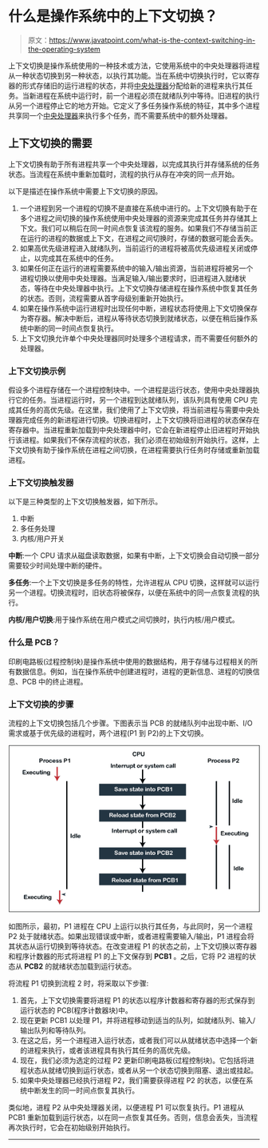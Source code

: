 # 什么是操作系统中的上下文切换？

> 原文：<https://www.javatpoint.com/what-is-the-context-switching-in-the-operating-system>

上下文切换是操作系统使用的一种技术或方法，它使用系统中的中央处理器将进程从一种状态切换到另一种状态，以执行其功能。当在系统中切换执行时，它以寄存器的形式存储旧的运行进程的状态，并将[中央处理器](https://www.javatpoint.com/cpu-full-form)分配给新的进程来执行其任务。当新进程在系统中运行时，前一个进程必须在就绪队列中等待。旧进程的执行从另一个进程停止它的地方开始。它定义了多任务操作系统的特征，其中多个进程共享同一个[中央处理器](https://www.javatpoint.com/central-processing-unit)来执行多个任务，而不需要系统中的额外处理器。

## 上下文切换的需要

上下文切换有助于所有进程共享一个中央处理器，以完成其执行并存储系统的任务状态。当流程在系统中重新加载时，流程的执行从存在冲突的同一点开始。

以下是描述在操作系统中需要上下文切换的原因。

1.  一个进程到另一个进程的切换不是直接在系统中进行的。上下文切换有助于在多个进程之间切换的操作系统使用中央处理器的资源来完成其任务并存储其上下文。我们可以稍后在同一时间点恢复该流程的服务。如果我们不存储当前正在运行的进程的数据或上下文，在进程之间切换时，存储的数据可能会丢失。
2.  如果高优先级进程进入就绪队列，当前运行的进程将被高优先级进程关闭或停止，以完成其在系统中的任务。
3.  如果任何正在运行的进程需要系统中的输入/输出资源，当前进程将被另一个进程切换以使用中央处理器。当满足输入/输出要求时，旧进程进入就绪状态，等待在中央处理器中执行。上下文切换存储进程在操作系统中恢复其任务的状态。否则，流程需要从首字母级别重新开始执行。
4.  如果在操作系统中运行进程时出现任何中断，进程状态将使用上下文切换保存为寄存器。解决中断后，进程从等待状态切换到就绪状态，以便在稍后操作系统中断的同一时间点恢复执行。
5.  上下文切换允许单个中央处理器同时处理多个进程请求，而不需要任何额外的处理器。

### 上下文切换示例

假设多个进程存储在一个进程控制块中。一个进程是运行状态，使用中央处理器执行它的任务。当进程运行时，另一个进程到达就绪队列，该队列具有使用 CPU 完成其任务的高优先级。在这里，我们使用了上下文切换，将当前进程与需要中央处理器完成任务的新进程进行切换。切换进程时，上下文切换将旧进程的状态保存在寄存器中。当进程重新加载到中央处理器中时，它会在新进程停止旧进程时开始执行该进程。如果我们不保存流程的状态，我们必须在初始级别开始执行。这样，上下文切换有助于操作系统在进程之间切换，在进程需要执行任务时存储或重新加载进程。

### 上下文切换触发器

以下是三种类型的上下文切换触发器，如下所示。

1.  中断
2.  多任务处理
3.  内核/用户开关

**中断**:一个 CPU 请求从磁盘读取数据，如果有中断，上下文切换会自动切换一部分需要较少时间处理中断的硬件。

**多任务**:一个上下文切换是多任务的特性，允许进程从 CPU 切换，这样就可以运行另一个进程。切换流程时，旧状态将被保存，以便在系统中的同一点恢复流程的执行。

**内核/用户切换**:用于操作系统在用户模式之间切换时，执行内核/用户模式。

### 什么是 PCB？

印刷电路板(过程控制块)是操作系统中使用的数据结构，用于存储与过程相关的所有数据信息。例如，当在操作系统中创建进程时，进程的更新信息、进程的切换信息、PCB 中的终止进程。

### 上下文切换的步骤

流程的上下文切换包括几个步骤。下图表示当 PCB 的就绪队列中出现中断、I/O 需求或基于优先级的进程时，两个进程(P1 到 P2)的上下文切换。

![What is the context switching in the operating system](img/965c002086c24c789cc0094605ff749b.png)

如图所示，最初，P1 进程在 CPU 上运行以执行其任务，与此同时，另一个进程 P2 处于就绪状态。如果出现错误或中断，或者进程需要输入/输出，P1 进程会将其状态从运行切换到等待状态。在改变进程 P1 的状态之前，上下文切换以寄存器和程序计数器的形式将进程 P1 的上下文保存到 **PCB1** 。之后，它将 P2 进程的状态从 **PCB2** 的就绪状态加载到运行状态。

将流程 P1 切换到流程 2 时，将采取以下步骤:

1.  首先，上下文切换需要将进程 P1 的状态以程序计数器和寄存器的形式保存到运行状态的 PCB(程序计数器块)中。
2.  现在更新 PCB1 以处理 P1，并将进程移动到适当的队列，如就绪队列、输入/输出队列和等待队列。
3.  在这之后，另一个进程进入运行状态，或者我们可以从就绪状态中选择一个新的进程来执行，或者该进程具有执行其任务的高优先级。
4.  现在，我们必须为选定的过程 P2 更新印刷电路板(过程控制块)。它包括将进程状态从就绪切换到运行状态，或者从另一个状态切换到阻塞、退出或挂起。
5.  如果中央处理器已经执行进程 P2，我们需要获得进程 P2 的状态，以便在系统中断发生的同一时间点恢复其执行。

类似地，进程 P2 从中央处理器关闭，以便进程 P1 可以恢复执行。P1 进程从 PCB1 重新加载到运行状态，以在同一点恢复其任务。否则，信息会丢失，当流程再次执行时，它会在初始级别开始执行。

* * *